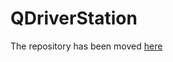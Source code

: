 # QDriverStation

The repository has been moved [here](https://github.com/frc-utilities/QDriverStation)
